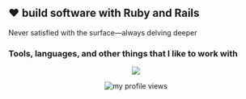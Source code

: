 ## :heart: build software with Ruby and Rails

Never satisfied with the surface—always delving deeper

<h3>Tools, languages, and other things that I like to work with</h3>
<p align="center">
  <a href="https://skillicons.dev">
    <img src="https://skillicons.dev/icons?i=ruby,rails,html,css,js,tailwind,graphql,docker,git,github,textmate,neovim,figma" />
  </a>
</p>

<!--
<p align="center">&nbsp;<img align="center" src="snake.svg" alt="my github stats in game" /></p>
-->

<p align="center"> <img src="https://komarev.com/ghpvc/?username=rovetz&label=Profile%20views&color=brightgreen&style=flat" alt="my profile views" /></p>

<!--
**rovetz/rovetz** is a ✨ _special_ ✨ repository because its `README.md` (this file) appears on your GitHub profile.

Here are some ideas to get you started:

- 🔭 I’m currently working on ...
- 🌱 I’m currently learning ...
- 👯 I’m looking to collaborate on ...
- 🤔 I’m looking for help with ...
- 💬 Ask me about ...
- 📫 How to reach me: ...
- 😄 Pronouns: ...
- ⚡ Fun fact: ...
-->
